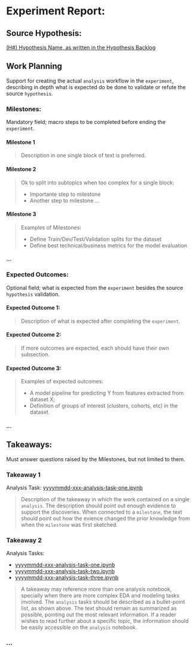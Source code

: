 # Experiment Report:

## Source Hypothesis: 
[(H#) Hypothesis Name, as written in the Hypothesis Backlog](../readme.md#slugified-hypothesis-name)

## Work Planning
Support for creating the actual `analysis` workflow in the `experiment`, describing in depth what is expected do be done to validate or refute the source `hypothesis`.

### Milestones:
Mandatory field; macro steps to be completed before ending the `experiment`.
#### Milestone 1
> Description in one single block of text is preferred.
#### Milestone 2
> Ok to split into subtopics when too complex for a single block:
>  - Importante step to milestone
>  - Another step to milestone
>  ...
#### Milestone 3
> Examples of Milestones:
>  - Define Train/Dev/Test/Validation splits for the dataset
>  - Define best technical/business metrics for the model evaluation
#### ...
### Expected Outcomes:
Optional field; what is expected from the `experiment` besides the source `hypothesis` validation.
#### Expected Outcome 1:
> Description of what is expected after completing the `experiment`. 
#### Expected Outcome 2:
> If more outcomes are expected, each should have their own subsection.
#### Expected Outcome 3:
> Examples of expected outcomes:
> - A model pipeline for predicting Y from features extracted from dataset X;
> - Definition of groups of interest (clusters, cohorts, etc) in the dataset.
#### ...

## Takeaways:
Must answer questions raised by the Milestones, but not limited to them.
 
### Takeaway 1
Analysis Task: [yyyymmdd-xxx-analysis-task-one.ipynb](./yyyymmdd-xxx-analysis-task-one.ipynb)
> Description of the takeaway in which the work contained on a single `analysis`. The description should point out enough evidence to support the discoveries. When connected to a `milestone`, the text should point out how the evience changed the prior knowledge from when the `milestone` was first sketched.
### Takeaway 2 
Analysis Tasks:  
- [yyyymmdd-xxx-analysis-task-one.ipynb](./yyyymmdd-xxx-analysis-task-one.ipynb)
- [yyyymmdd-xxx-analysis-task-two.ipynb](./yyyymmdd-xxx-analysis-task-two.ipynb)
- [yyyymmdd-xxx-analysis-task-three.ipynb](./yyyymmdd-xxx-analysis-task-three.ipynb)
> A takeaway may reference more than one analysis notebook, specially when there are more complex EDA and modeling tasks involved. The `analysis` tasks should be described as a bullet-point list, as shown above. The text should remain as summarized as possible, pointing out the most relevant information. If a reader wishes to read further about a specific topic, the information should be easily accessible on the `analysis` notebook.
### ...
